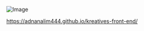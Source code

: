 ![Image](https://github.com/user-attachments/assets/81b9c232-8e5b-4269-a4e7-d47ffd2a5e0e) 


https://adnanalim444.github.io/kreatives-front-end/
